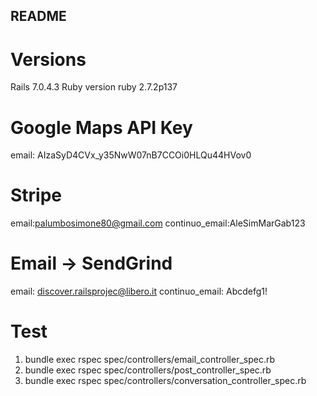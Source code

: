 ## README

# Versions

Rails 7.0.4.3
Ruby version ruby 2.7.2p137

# Google Maps API Key

email: AIzaSyD4CVx_y35NwW07nB7CCOi0HLQu44HVov0

# Stripe

email:palumbosimone80@gmail.com
continuo_email:AleSimMarGab123


# Email -> SendGrind

email: discover.railsprojec@libero.it
continuo_email: Abcdefg1!

# Test

1. bundle exec rspec spec/controllers/email_controller_spec.rb
2. bundle exec rspec spec/controllers/post_controller_spec.rb
3. bundle exec rspec spec/controllers/conversation_controller_spec.rb
